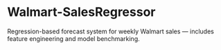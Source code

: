 # Walmart-SalesRegressor
Regression-based forecast system for weekly Walmart sales — includes feature engineering and model benchmarking.
